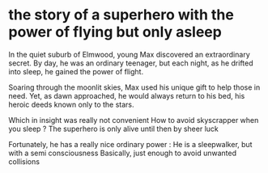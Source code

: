 # the story of a superhero with the power of flying but only asleep

 



In the quiet suburb of Elmwood, young Max discovered an extraordinary secret. By day, he was an ordinary teenager, but each night, as he drifted into sleep, he gained the power of flight.

Soaring through the moonlit skies, Max used his unique gift to help those in need. Yet, as dawn approached, he would always return to his bed, his heroic deeds known only to the stars.

Which in insight was really not convenient 
How to avoid skyscrapper when you sleep ? 
The superhero is only alive until then by sheer luck

Fortunately, he has a really nice ordinary power :
He is a sleepwalker, but with a semi consciousness
Basically, just enough to avoid unwanted collisions
